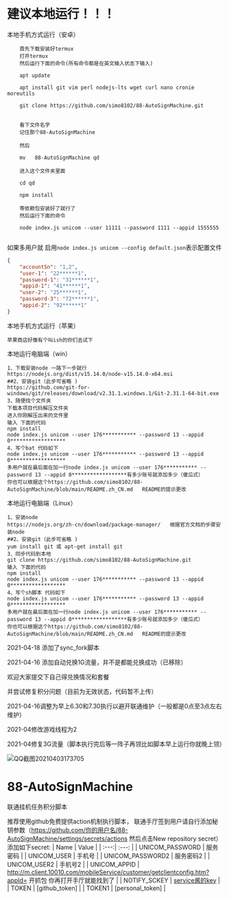 # 建议本地运行！！！

本地手机方式运行（安卓）
```
	首先下载安装好termux
	打开termux
	然后运行下面的命令(所有命令都是在英文输入状态下输入)

	apt update

	apt install git vim perl nodejs-lts wget curl nano cronie moreutils

	git clone https://github.com/simo8102/88-AutoSignMachine.git


	看下文件名字
	记住那个88-AutoSignMachine

	然后

	mv   88-AutoSignMachine qd

	进入这个文件夹里面

	cd qd

	npm install

	等依赖包安装好了就行了
	然后运行下面的命令

	node index.js unicom --user 11111 --password 1111 --appid 1555555
	
```
如果多用户就
启用`node index.js unicom --config default.json`表示配置文件
```json
{
    "accountSn": "1,2",
    "user-1": "22******1",
    "password-1": "31******1",
    "appid-1": "41******1",
    "user-2": "25******1",
    "password-3": "72******1",
    "appid-2": "92******1"
}
```
本地手机方式运行（苹果）

`苹果商店好像有个叫ish的你们去试下`

本地运行电脑端（win）
```
1、下载安装node 一路下一步就行
https://nodejs.org/dist/v15.14.0/node-v15.14.0-x64.msi
##2、安装git（此步可省略 )
https://github.com/git-for-windows/git/releases/download/v2.31.1.windows.1/Git-2.31.1-64-bit.exe
3、随便找个文件夹
下载本项目代码解压文件夹
进入你刚解压出来的文件里
输入 下面的代码
npm install
node index.js unicom --user 176*********** --password 13 --appid 0******************
4、写个bat 代码如下
node index.js unicom --user 176*********** --password 13 --appid 0******************
多用户就在最后面在加一行node index.js unicom --user 176*********** --password 13 --appid 0******************有多少账号就添加多少（傻瓜式）
你也可以根据这个https://github.com/simo8102/88-AutoSignMachine/blob/main/README.zh_CN.md   README的提示更改
```
本地运行电脑端（Linux）
```
1、安装node
https://nodejs.org/zh-cn/download/package-manager/   根据官方文档的步骤安装node
##2、安装git（此步可省略 )
yum install git 或 apt-get install git 
3、同步代码到本地
git clone https://github.com/simo8102/88-AutoSignMachine.git
输入 下面的代码
npm install
node index.js unicom --user 176*********** --password 13 --appid 0******************
4、写个sh脚本 代码如下
node index.js unicom --user 176*********** --password 13 --appid 0******************
多用户就在最后面在加一行node index.js unicom --user 176*********** --password 13 --appid 0******************有多少账号就添加多少（傻瓜式）
你也可以根据这个https://github.com/simo8102/88-AutoSignMachine/blob/main/README.zh_CN.md   README的提示更改
```
2021-04-18  添加了sync_fork脚本

2021-04-16 添加自动兑换1G流量，并不是都能兑换成功（已移除）

欢迎大家提交下自己得兑换情况和套餐

并尝试修复积分问题（目前为无效状态，代码暂不上传）

2021-04-16调整为早上6.30和7.30执行以避开联通维护（一般都是0点至3点左右维护）


2021-04修改游戏线程为2


2021-04修复3G流量（脚本执行完后等一阵子再领比如脚本早上运行你就晚上领）

![QQ截图20210403173705](https://user-images.githubusercontent.com/45913291/113474571-41d52580-94a3-11eb-921b-16e21bac7455.png)



# 88-AutoSignMachine

 联通挂机任务积分脚本
 
推荐使用github免费提供action机制执行脚本， 联通手厅签到用户请自行添加秘钥参数（https://github.com/你的用户名/88-AutoSignMachine/settings/secrets/actions 然后点击New repository secret）
添加如下secret:
| Name | Value | 
| :---:| :---: |
| UNICOM_PASSWORD | 服务密码 |
| UNICOM_USER | 手机号 |
| UNICOM_PASSWORD2 | 服务密码2 |
| UNICOM_USER2 | 手机号2 |
| UNICOM_APPID | http://m.client.10010.com/mobileService/customer/getclientconfig.htm?appId= 开抓包 你再打开手厅就能找到了 |
| NOTIFY_SCKEY | [service酱的key](http://sc.ftqq.com/?c=code) |
|     TOKEN    | [github_token] |
|     TOKEN1   | [personal_token] |
